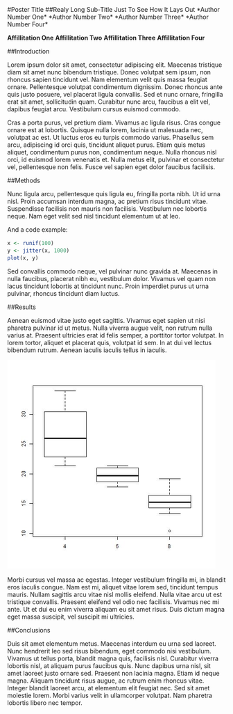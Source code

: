 <div id="poster">
<!-- POSTER TITLE -->
<div id="title">
#Poster Title
##Realy Long Sub-Title Just To See How It Lays Out
*Author Number One*
*Author Number Two*
*Author Number Three*
*Author Number Four*

**Affillitation One**
**Affillitation Two**
**Affillitation Three**
**Affillitation Four**
</div>

<!-- INTRODUCTION -->
<div id="introduction">
##Introduction

Lorem ipsum dolor sit amet, consectetur adipiscing elit. Maecenas tristique diam sit amet nunc bibendum tristique. Donec volutpat sem ipsum, non rhoncus sapien tincidunt vel. Nam elementum velit quis massa feugiat ornare. Pellentesque volutpat condimentum dignissim. Donec rhoncus ante quis justo posuere, vel placerat ligula convallis. Sed et nunc ornare, fringilla erat sit amet, sollicitudin quam. Curabitur nunc arcu, faucibus a elit vel, dapibus feugiat arcu. Vestibulum cursus euismod commodo.

Cras a porta purus, vel pretium diam. Vivamus ac ligula risus. Cras congue ornare est at lobortis. Quisque nulla lorem, lacinia ut malesuada nec, volutpat ac est. Ut luctus eros eu turpis commodo varius. Phasellus sem arcu, adipiscing id orci quis, tincidunt aliquet purus. Etiam quis metus aliquet, condimentum purus non, condimentum neque. Nulla rhoncus nisl orci, id euismod lorem venenatis et. Nulla metus elit, pulvinar et consectetur vel, pellentesque non felis. Fusce vel sapien eget dolor faucibus facilisis.
</div>

<!-- METHODS -->
<div id="methods">
##Methods

Nunc ligula arcu, pellentesque quis ligula eu, fringilla porta nibh. Ut id urna nisl. Proin accumsan interdum magna, ac pretium risus tincidunt vitae. Suspendisse facilisis non mauris non facilisis. Vestibulum nec lobortis neque. Nam eget velit sed nisl tincidunt elementum ut at leo.

And a code example:



```r
x <- runif(100)
y <- jitter(x, 1000)
plot(x, y)
```



Sed convallis commodo neque, vel pulvinar nunc gravida at. Maecenas in nulla faucibus, placerat nibh eu, vestibulum dolor. Vivamus vel quam non lacus tincidunt lobortis at tincidunt nunc. Proin imperdiet purus ut urna pulvinar, rhoncus tincidunt diam luctus.
</div>

<!-- RESULTS -->
<div id="results">
##Results

Aenean euismod vitae justo eget sagittis. Vivamus eget sapien ut nisi pharetra pulvinar id ut metus. Nulla viverra augue velit, non rutrum nulla varius at. Praesent ultricies erat id felis semper, a porttitor tortor volutpat. In lorem tortor, aliquet et placerat quis, volutpat id sem. In at dui vel lectus bibendum rutrum. Aenean iaculis iaculis tellus in iaculis. 




![example boxplot](figure/example.jpeg)


Morbi cursus vel massa ac egestas. Integer vestibulum fringilla mi, in blandit eros iaculis congue. Nam est mi, aliquet vitae lorem sed, tincidunt tempus mauris. Nullam sagittis arcu vitae nisl mollis eleifend. Nulla vitae arcu ut est tristique convallis. Praesent eleifend vel odio nec facilisis. Vivamus nec mi ante. Ut et dui eu enim viverra aliquam eu sit amet risus. Duis dictum magna eget massa suscipit, vel suscipit mi ultricies.
</div>

<!-- CONCLUSIONS -->
<div id="conclusions">
##Conclusions

Duis sit amet elementum metus. Maecenas interdum eu urna sed laoreet. Nunc hendrerit leo sed risus bibendum, eget commodo nisi vestibulum. Vivamus ut tellus porta, blandit magna quis, facilisis nisl. Curabitur viverra lobortis nisl, at aliquam purus faucibus quis. Nunc dapibus urna nisl, sit amet laoreet justo ornare sed. Praesent non lacinia magna. Etiam id neque magna. Aliquam tincidunt risus augue, ac rutrum enim rhoncus vitae. Integer blandit laoreet arcu, at elementum elit feugiat nec. Sed sit amet molestie lorem. Morbi varius velit in ullamcorper volutpat. Nam pharetra lobortis libero nec tempor.
</div>
</div>

